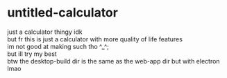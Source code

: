 # untitled-calculator
just a calculator thingy idk\
but fr this is just a calculator with more quality of life features\
im not good at making such tho ^_^;\
but ill try my best\
btw the desktop-build dir is the same as the web-app dir but with electron lmao